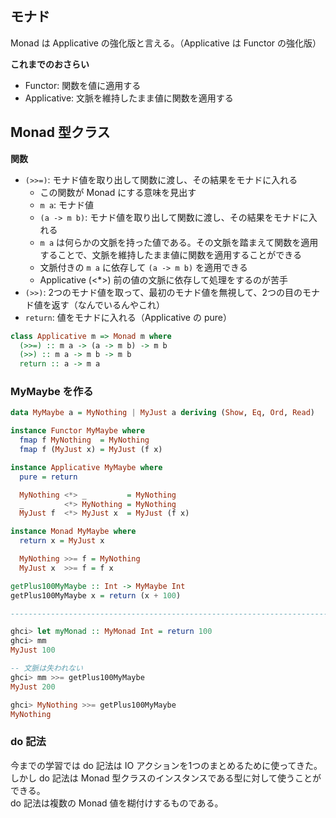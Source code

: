 ## モナド
Monad は Applicative の強化版と言える。（Applicative は Functor の強化版）<br>

**これまでのおさらい**
- Functor: 関数を値に適用する
- Applicative: 文脈を維持したまま値に関数を適用する

## Monad 型クラス
**関数**
- `(>>=)`: モナド値を取り出して関数に渡し、その結果をモナドに入れる
  - この関数が Monad にする意味を見出す
  - `m a`: モナド値
  - `(a -> m b)`: モナド値を取り出して関数に渡し、その結果をモナドに入れる
  - `m a` は何らかの文脈を持った値である。その文脈を踏まえて関数を適用することで、文脈を維持したまま値に関数を適用することができる
  - 文脈付きの `m a` に依存して `(a -> m b)` を適用できる
  - Applicative (<*>) 前の値の文脈に依存して処理をするのが苦手
- `(>>)`: 2つのモナド値を取って、最初のモナド値を無視して、2つの目のモナド値を返す（なんでいるんやこれ）
- `return`: 値をモナドに入れる（Applicative の pure）
```haskell
class Applicative m => Monad m where
  (>>=) :: m a -> (a -> m b) -> m b
  (>>) :: m a -> m b -> m b
  return :: a -> m a
```

### MyMaybe を作る
```haskell
data MyMaybe a = MyNothing | MyJust a deriving (Show, Eq, Ord, Read)

instance Functor MyMaybe where
  fmap f MyNothing  = MyNothing
  fmap f (MyJust x) = MyJust (f x)

instance Applicative MyMaybe where
  pure = return

  MyNothing <*> _         = MyNothing
  _         <*> MyNothing = MyNothing
  MyJust f  <*> MyJust x  = MyJust (f x)

instance Monad MyMaybe where
  return x = MyJust x

  MyNothing >>= f = MyNothing
  MyJust x  >>= f = f x

getPlus100MyMaybe :: Int -> MyMaybe Int
getPlus100MyMaybe x = return (x + 100)

---------------------------------------------------------------------------------

ghci> let myMonad :: MyMonad Int = return 100
ghci> mm
MyJust 100

-- 文脈は失われない
ghci> mm >>= getPlus100MyMaybe
MyJust 200

ghci> MyNothing >>= getPlus100MyMaybe
MyNothing
```

### do 記法
今までの学習では do 記法は IO アクションを1つのまとめるために使ってきた。<br>
しかし do 記法は Monad 型クラスのインスタンスである型に対して使うことができる。<br>
do 記法は複数の Monad 値を糊付けするものである。<br>
